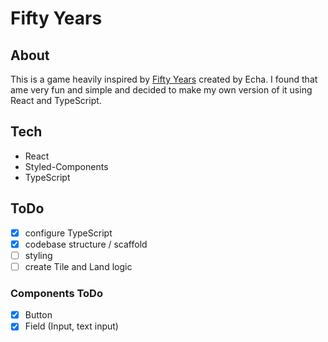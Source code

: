 # Fifty Years

## About

This is a game heavily inspired by [Fifty Years](https://echa.itch.io/) created by Echa. I found that ame very fun and simple and decided to make my own version of it using React and TypeScript.

## Tech

- React
- Styled-Components
- TypeScript

## ToDo

- [x] configure TypeScript
- [x] codebase structure / scaffold
- [ ] styling
- [ ] create Tile and Land logic

### Components ToDo

- [x] Button
- [x] Field (Input, text input)
